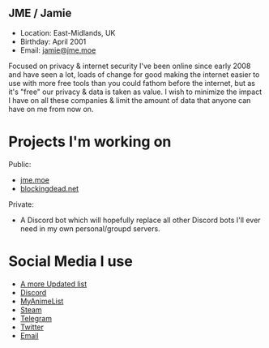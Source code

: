 ## JME / Jamie
+ Location: East-Midlands, UK
+ Birthday: April 2001
+ Email: jamie@jme.moe

Focused on privacy & internet security I've been online since early 2008 and have seen a lot, loads of change for good making the internet easier to use with more free tools than you could fathom before the internet, but as it's "free" our privacy & data is taken as value. I wish to minimize the impact I have on all these companies & limit the amount of data that anyone can have on me from now on.

# Projects I'm working on
Public:
+ [jme.moe](https://jme.moe)
+ [blockingdead.net](https://blockingdead.net)

Private:
+ A Discord bot which will hopefully replace all other Discord bots I'll ever need in my own personal/groupd servers.

# Social Media I use
+ [A more Updated list](https://jme.moe/contact)
+ [Discord](https://jme.moe/discord)
+ [MyAnimeList](https://myanimelist.net/profile/jme-moe)
+ [Steam](https://steamcommunity.com/id/jme-moe/)
+ [Telegram](https://t.me/jmemoe)
+ [Twitter](https://twitter.com/whatscps)
+ [Email](mailto:jamie@jme.moe)
